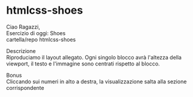 # htmlcss-shoes
Ciao Ragazzi,<br>
Esercizio di oggi: Shoes<br>
cartella/repo htmlcss-shoes<br>

Descrizione<br>
Riproduciamo il layout allegato. Ogni singolo blocco avrà l'altezza della viewport, il testo e l'immagine sono centrati rispetto al blocco.<br>

Bonus<br>
Cliccando sui numeri in alto a destra, la visualizzazione salta alla sezione corrispondente<br>